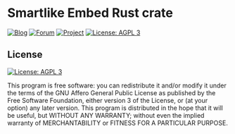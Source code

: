 # Smartlike Embed Rust crate

[![Blog](https://img.shields.io/badge/blog-blog%2esmartlike%2eorg-blue.svg?style=flat-square)](https://smartlike.org/channel/blog.smartlike.org)
[![Forum](https://img.shields.io/badge/forum-github%20discussions-blue.svg?style=flat-square)](https://github.com/smartlike-org/smartlike/discussions)
[![Project](https://img.shields.io/badge/explore-smartlike%2eorg-blue.svg?style=flat-square)](https://smartlike.org/)
[![License: AGPL 3](https://img.shields.io/badge/license-AGPL%203-blue.svg)](https://github.com/smartlike-org/smartlike/LICENSE)

## License

[![License: AGPL 3](https://img.shields.io/badge/License-AGPL%203-blue.svg)](https://github.com/smartlike-org/smartlike/LICENSE)

This program is free software: you can redistribute it and/or modify
it under the terms of the GNU Affero General Public License as published by
the Free Software Foundation, either version 3 of the License, or
(at your option) any later version.
This program is distributed in the hope that it will be useful,
but WITHOUT ANY WARRANTY; without even the implied warranty of
MERCHANTABILITY or FITNESS FOR A PARTICULAR PURPOSE.
